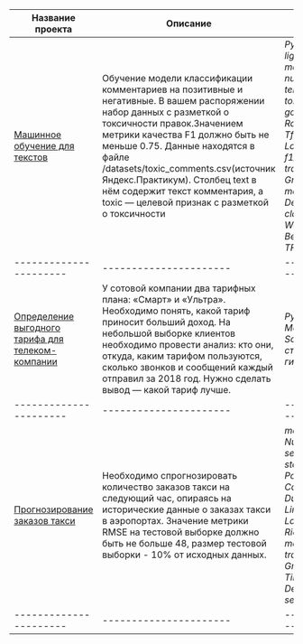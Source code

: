 | Название проекта | Описание | Используемые библиотеки | 
| ---------------------- | ---------------------- | ---------------------- |
| [Машинное обучение для текстов](ML_for_texts) | Обучение модели классификации комментариев на позитивные и негативные. В вашем распоряжении набор данных с разметкой о токсичности правок.Значением метрики качества F1 должно быть не меньше 0.75. Данные находятся в файле /datasets/toxic_comments.csv(источник Яндекс.Практикум). Столбец text в нём содержит текст комментария, а toxic — целевой признак с разметкой о токсичности| *Python, Pandas, lightgbm, matplotlib.pyplot, nltk,, numpy, re, tensorflow_hub, time, torch, transformers, google.colab, itertools, RandomForestClassifier, TfidfVectorizer, LogisticRegression, f1_score, train_test_split, GridSearchCV, make_pipeline, DecisionTreeClassifier, class_weight, TextBlob, Word, notebook, BertTokenizer, TFBertModel* |
| ---------------------- | ---------------------- | ---------------------- |
| [Определение выгодного тарифа для телеком-компании](The_best_telecom_tariff) | У сотовой компании два тарифных плана: «Смарт» и «Ультра». Необходимо понять, какой тариф приносит больший доход. На небольшой выборке клиентов необходимо провести анализ: кто они, откуда, каким тарифом пользуются, сколько звонков и сообщений каждый отправил за 2018 год. Нужно сделать вывод — какой тариф лучше.| *Python, Pandas, Matplotlib, NumPy, SciPy, проверка статистических гипотез* |
| ---------------------- | ---------------------- | ---------------------- |
| [Прогнозирование заказов такси](taxi_order_forecasting) | Необходимо спрогнозировать количество заказов такси на следующий час, опираясь на исторические данные о заказах такси в аэропортах. Значение метрики RMSE на тестовой выборке должно быть не больше 48, размер тестовой выборки - 10% от исходных данных. | *matplotlib.pyplot, Numpy, Pandas, seaborn, statsmodels.api, time, Pool, CatBoostRegressor, DummyRegressor LinearRegression, Lasso, Ridge, LassoCV, RidgeCV, mean_squared_error, train_test_split, GridSearchCV, TimeSeriesSplit, DecisionTreeRegressor seasonal_decompose* |
| ---------------------- | ---------------------- | ---------------------- |
